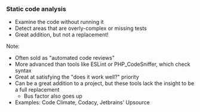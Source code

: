 ### Static code analysis

* <!-- .element: class="fragment" --> Examine the code without running it
* <!-- .element: class="fragment" --> Detect areas that are overly-complex or missing tests
* <!-- .element: class="fragment" --> Great addition, but not a replacement!

Note:

* Often sold as "automated code reviews"
* More advanced than tools like ESLint or PHP_CodeSniffer, which check syntax
* Great at satisfying the "does it work well?" priority
* Can be a great addition to a project, but these tools lack the insight to be a full replacement
    - Bus factor also goes up
* Examples: Code Climate, Codacy, Jetbrains' Upsource
